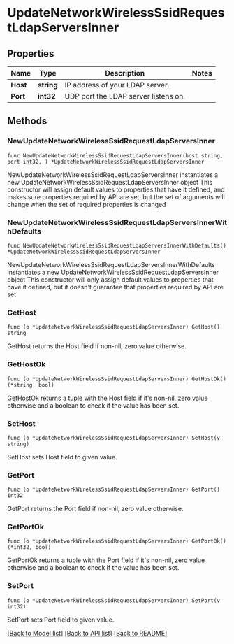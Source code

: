 # UpdateNetworkWirelessSsidRequestLdapServersInner

## Properties

Name | Type | Description | Notes
------------ | ------------- | ------------- | -------------
**Host** | **string** | IP address of your LDAP server. | 
**Port** | **int32** | UDP port the LDAP server listens on. | 

## Methods

### NewUpdateNetworkWirelessSsidRequestLdapServersInner

`func NewUpdateNetworkWirelessSsidRequestLdapServersInner(host string, port int32, ) *UpdateNetworkWirelessSsidRequestLdapServersInner`

NewUpdateNetworkWirelessSsidRequestLdapServersInner instantiates a new UpdateNetworkWirelessSsidRequestLdapServersInner object
This constructor will assign default values to properties that have it defined,
and makes sure properties required by API are set, but the set of arguments
will change when the set of required properties is changed

### NewUpdateNetworkWirelessSsidRequestLdapServersInnerWithDefaults

`func NewUpdateNetworkWirelessSsidRequestLdapServersInnerWithDefaults() *UpdateNetworkWirelessSsidRequestLdapServersInner`

NewUpdateNetworkWirelessSsidRequestLdapServersInnerWithDefaults instantiates a new UpdateNetworkWirelessSsidRequestLdapServersInner object
This constructor will only assign default values to properties that have it defined,
but it doesn't guarantee that properties required by API are set

### GetHost

`func (o *UpdateNetworkWirelessSsidRequestLdapServersInner) GetHost() string`

GetHost returns the Host field if non-nil, zero value otherwise.

### GetHostOk

`func (o *UpdateNetworkWirelessSsidRequestLdapServersInner) GetHostOk() (*string, bool)`

GetHostOk returns a tuple with the Host field if it's non-nil, zero value otherwise
and a boolean to check if the value has been set.

### SetHost

`func (o *UpdateNetworkWirelessSsidRequestLdapServersInner) SetHost(v string)`

SetHost sets Host field to given value.


### GetPort

`func (o *UpdateNetworkWirelessSsidRequestLdapServersInner) GetPort() int32`

GetPort returns the Port field if non-nil, zero value otherwise.

### GetPortOk

`func (o *UpdateNetworkWirelessSsidRequestLdapServersInner) GetPortOk() (*int32, bool)`

GetPortOk returns a tuple with the Port field if it's non-nil, zero value otherwise
and a boolean to check if the value has been set.

### SetPort

`func (o *UpdateNetworkWirelessSsidRequestLdapServersInner) SetPort(v int32)`

SetPort sets Port field to given value.



[[Back to Model list]](../README.md#documentation-for-models) [[Back to API list]](../README.md#documentation-for-api-endpoints) [[Back to README]](../README.md)


